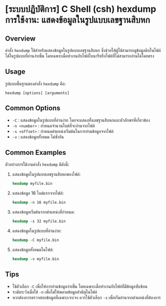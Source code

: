 # [ระบบปฏิบัติการ] C Shell (csh) hexdump การใช้งาน: แสดงข้อมูลในรูปแบบเลขฐานสิบหก

## Overview
คำสั่ง `hexdump` ใช้สำหรับแสดงข้อมูลในรูปแบบเลขฐานสิบหก ซึ่งช่วยให้ผู้ใช้สามารถดูข้อมูลดิบในไฟล์ได้ในรูปแบบที่อ่านง่ายขึ้น โดยเฉพาะเมื่อทำงานกับไฟล์ไบนารีหรือไฟล์ที่ไม่สามารถอ่านได้โดยตรง

## Usage
รูปแบบพื้นฐานของคำสั่ง `hexdump` คือ:

```
hexdump [options] [arguments]
```

## Common Options
- `-C` : แสดงข้อมูลในรูปแบบที่อ่านง่าย โดยจะแสดงทั้งเลขฐานสิบหกและตัวอักษรที่เกี่ยวข้อง
- `-n <number>` : กำหนดจำนวนไบต์ที่จะอ่านจากไฟล์
- `-s <offset>` : กำหนดตำแหน่งเริ่มต้นในการอ่านข้อมูลจากไฟล์
- `-v` : แสดงข้อมูลทั้งหมด ไม่ซ้ำกัน

## Common Examples
ตัวอย่างการใช้งานคำสั่ง `hexdump` มีดังนี้:

1. แสดงข้อมูลในรูปแบบเลขฐานสิบหกของไฟล์:
   ```csh
   hexdump myfile.bin
   ```

2. แสดงข้อมูล 16 ไบต์แรกจากไฟล์:
   ```csh
   hexdump -n 16 myfile.bin
   ```

3. แสดงข้อมูลเริ่มต้นจากตำแหน่งที่กำหนด:
   ```csh
   hexdump -s 32 myfile.bin
   ```

4. แสดงข้อมูลในรูปแบบที่อ่านง่าย:
   ```csh
   hexdump -C myfile.bin
   ```

5. แสดงข้อมูลทั้งหมดในไฟล์:
   ```csh
   hexdump -v myfile.bin
   ```

## Tips
- ใช้ตัวเลือก `-C` เพื่อให้การอ่านข้อมูลง่ายขึ้น โดยเฉพาะเมื่อทำงานกับไฟล์ที่มีข้อมูลซับซ้อน
- ระมัดระวังเมื่อใช้ `-n` เพื่อไม่ให้พลาดข้อมูลสำคัญในไฟล์
- หากต้องการตรวจสอบข้อมูลที่เฉพาะเจาะจง ควรใช้ตัวเลือก `-s` เพื่อเริ่มอ่านจากตำแหน่งที่ต้องการ
